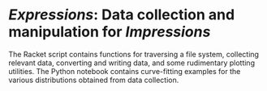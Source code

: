 # *Expressions*: Data collection and manipulation for *Impressions*

The Racket script contains functions for traversing a file system, collecting relevant data, converting and writing data, and some rudimentary plotting utilities.
The Python notebook contains curve-fitting examples for the various distributions obtained from data collection.